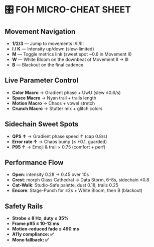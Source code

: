 # 🎛️ FOH MICRO-CHEAT SHEET

## Movement Navigation
- **1/2/3** — Jump to movements I/II/III
- **I / K** — Intensity up/down (slew-limited)
- **M** — Toggle metrics link (sweet spot ~0.6 in Movement II)
- **W** — White Bloom on the downbeat of Movement II → III
- **B** — Blackout on the final cadence

## Live Parameter Control
- **Color Macro** → Gradient phase + UwU (slew ≤0.6/s)
- **Space Macro** → Nyan trail + trails length
- **Motion Macro** → Chaos + vowel stretch
- **Crunch Macro** → Stutter mix + glitch colors

## Sidechain Sweet Spots
- **QPS ↑** → Gradient phase speed ↑ (cap 0.8/s)
- **Error rate ↑** → Chaos bump (≤ +0.1, guarded)
- **P95 ↑** → Emoji & trail × 0.75 (comfort + perf)

## Performance Flow
- **Open**: intensity 0.28 → 0.45 over 10s
- **Crest**: morph Glass Cathedral → Data Storm, 6–8s, sidechain ≤0.8
- **Cat-Walk**: Studio-Safe palette, dust 0.18, trails 0.25
- **Encore**: Stage-Punch for ≤2s + White Bloom, then B (blackout)

## Safety Rails
- **Strobe ≤ 8 Hz, duty ≤ 35%**
- **Frame p95 ≤ 10-12 ms**
- **Motion-reduced fade ≤ 490 ms**
- **A11y compliance: ✅**
- **Mono fallback: ✅**

